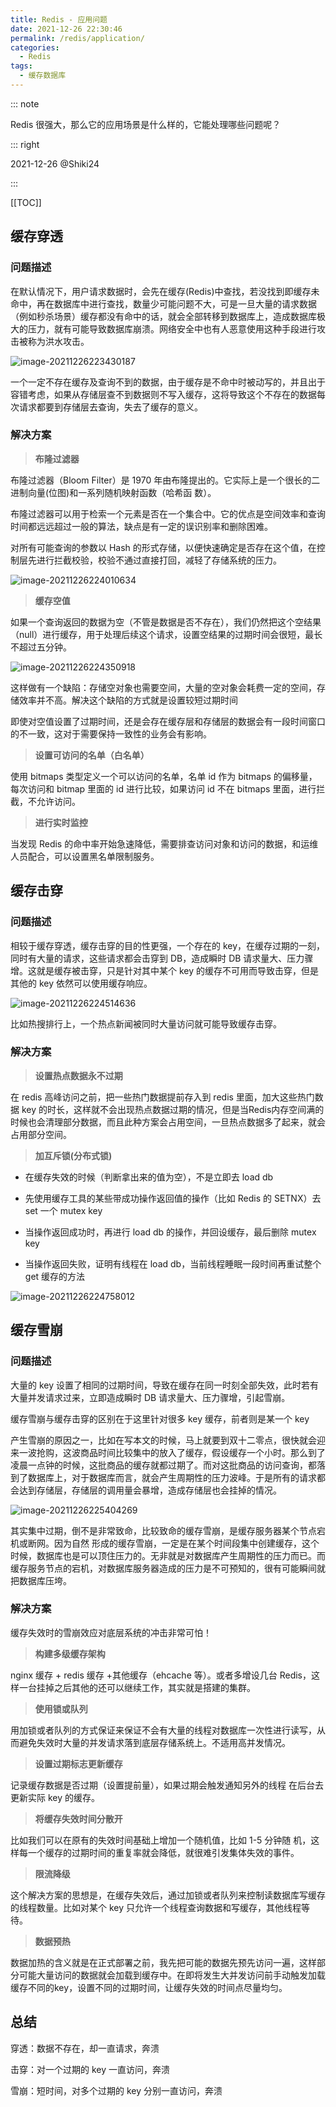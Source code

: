 ```yaml
---
title: Redis - 应用问题
date: 2021-12-26 22:30:46
permalink: /redis/application/
categories: 
  - Redis
tags: 
  - 缓存数据库
---
```


::: note

Redis 很强大，那么它的应用场景是什么样的，它能处理哪些问题呢？

::: right

2021-12-26 @Shiki24

:::

[[TOC]]

## 缓存穿透

### 问题描述

在默认情况下，用户请求数据时，会先在缓存(Redis)中查找，若没找到即缓存未命中，再在数据库中进行查找，数量少可能问题不大，可是一旦大量的请求数据（例如秒杀场景）缓存都没有命中的话，就会全部转移到数据库上，造成数据库极大的压力，就有可能导致数据库崩溃。网络安全中也有人恶意使用这种手段进行攻击被称为洪水攻击。

![image-20211226223430187](https://cdn.jsdelivr.net/gh/Kele-Bingtang/static/img/Redis/20211226223430.png)



一个一定不存在缓存及查询不到的数据，由于缓存是不命中时被动写的，并且出于容错考虑，如果从存储层查不到数据则不写入缓存，这将导致这个不存在的数据每次请求都要到存储层去查询，失去了缓存的意义。

### 解决方案

> **布隆过滤器**

布隆过滤器（Bloom Filter）是 1970 年由布隆提出的。它实际上是一个很长的二进制向量(位图)和一系列随机映射函数（哈希函 数）。

布隆过滤器可以用于检索一个元素是否在一个集合中。它的优点是空间效率和查询时间都远远超过一般的算法，缺点是有一定的误识别率和删除困难。

对所有可能查询的参数以 Hash 的形式存储，以便快速确定是否存在这个值，在控制层先进行拦截校验，校验不通过直接打回，减轻了存储系统的压力。

![image-20211226224010634](https://cdn.jsdelivr.net/gh/Kele-Bingtang/static/img/Redis/20211226224012.png)



> **缓存空值**

如果一个查询返回的数据为空（不管是数据是否不存在），我们仍然把这个空结果（null）进行缓存，用于处理后续这个请求，设置空结果的过期时间会很短，最长不超过五分钟。

![image-20211226224350918](https://cdn.jsdelivr.net/gh/Kele-Bingtang/static/img/Redis/20211226224351.png)

这样做有一个缺陷：存储空对象也需要空间，大量的空对象会耗费一定的空间，存储效率并不高。解决这个缺陷的方式就是设置较短过期时间

即使对空值设置了过期时间，还是会存在缓存层和存储层的数据会有一段时间窗口的不一致，这对于需要保持一致性的业务会有影响。

> **设置可访问的名单（白名单）**

使用 bitmaps 类型定义一个可以访问的名单，名单 id 作为 bitmaps 的偏移量，每次访问和 bitmap 里面的 id 进行比较，如果访问 id 不在 bitmaps 里面，进行拦截，不允许访问。

> **进行实时监控**

当发现 Redis 的命中率开始急速降低，需要排查访问对象和访问的数据，和运维人员配合，可以设置黑名单限制服务。

## 缓存击穿

### 问题描述

相较于缓存穿透，缓存击穿的目的性更强，一个存在的 key，在缓存过期的一刻，同时有大量的请求，这些请求都会击穿到 DB，造成瞬时 DB 请求量大、压力骤增。这就是缓存被击穿，只是针对其中某个 key 的缓存不可用而导致击穿，但是其他的 key 依然可以使用缓存响应。

![image-20211226224514636](https://cdn.jsdelivr.net/gh/Kele-Bingtang/static/img/Redis/20211226224515.png)

比如热搜排行上，一个热点新闻被同时大量访问就可能导致缓存击穿。

### 解决方案

> **设置热点数据永不过期**

在 redis 高峰访问之前，把一些热门数据提前存入到 redis 里面，加大这些热门数据 key 的时长，这样就不会出现热点数据过期的情况，但是当Redis内存空间满的时候也会清理部分数据，而且此种方案会占用空间，一旦热点数据多了起来，就会占用部分空间。

> **加互斥锁(分布式锁)**

- 在缓存失效的时候（判断拿出来的值为空），不是立即去 load db

- 先使用缓存工具的某些带成功操作返回值的操作（比如 Redis 的 SETNX）去 set 一个 mutex key
- 当操作返回成功时，再进行 load db 的操作，并回设缓存，最后删除 mutex key
- 当操作返回失败，证明有线程在 load db，当前线程睡眠一段时间再重试整个 get 缓存的方法

![image-20211226224758012](https://cdn.jsdelivr.net/gh/Kele-Bingtang/static/img/Redis/20211226224758.png)

## 缓存雪崩

### 问题描述

大量的 key 设置了相同的过期时间，导致在缓存在同一时刻全部失效，此时若有大量并发请求过来，立即造成瞬时 DB 请求量大、压力骤增，引起雪崩。

缓存雪崩与缓存击穿的区别在于这里针对很多 key 缓存，前者则是某一个 key

产生雪崩的原因之一，比如在写本文的时候，马上就要到双十二零点，很快就会迎来一波抢购，这波商品时间比较集中的放入了缓存，假设缓存一个小时。那么到了凌晨一点钟的时候，这批商品的缓存就都过期了。而对这批商品的访问查询，都落到了数据库上，对于数据库而言，就会产生周期性的压力波峰。于是所有的请求都会达到存储层，存储层的调用量会暴增，造成存储层也会挂掉的情况。

![image-20211226225404269](https://cdn.jsdelivr.net/gh/Kele-Bingtang/static/img/Redis/20211226225405.png)

其实集中过期，倒不是非常致命，比较致命的缓存雪崩，是缓存服务器某个节点宕机或断网。因为自然 形成的缓存雪崩，一定是在某个时间段集中创建缓存，这个时候，数据库也是可以顶住压力的。无非就是对数据库产生周期性的压力而已。而缓存服务节点的宕机，对数据库服务器造成的压力是不可预知的，很有可能瞬间就把数据库压垮。

### 解决方案

缓存失效时的雪崩效应对底层系统的冲击非常可怕！

> **构建多级缓存架构**

nginx 缓存 + redis 缓存 +其他缓存（ehcache 等）。或者多增设几台 Redis，这样一台挂掉之后其他的还可以继续工作，其实就是搭建的集群。

> **使用锁或队列**

用加锁或者队列的方式保证来保证不会有大量的线程对数据库一次性进行读写，从而避免失效时大量的并发请求落到底层存储系统上。不适用高并发情况。

> **设置过期标志更新缓存**

记录缓存数据是否过期（设置提前量），如果过期会触发通知另外的线程 在后台去更新实际 key 的缓存。

> **将缓存失效时间分散开**

比如我们可以在原有的失效时间基础上增加一个随机值，比如 1-5 分钟随 机，这样每一个缓存的过期时间的重复率就会降低，就很难引发集体失效的事件。

> **限流降级**

这个解决方案的思想是，在缓存失效后，通过加锁或者队列来控制读数据库写缓存的线程数量。比如对某个 key 只允许一个线程查询数据和写缓存，其他线程等待。

> **数据预热**

数据加热的含义就是在正式部署之前，我先把可能的数据先预先访问一遍，这样部分可能大量访问的数据就会加载到缓存中。在即将发生大并发访问前手动触发加载缓存不同的key，设置不同的过期时间，让缓存失效的时间点尽量均匀。

## 总结

穿透：数据不存在，却一直请求，奔溃

击穿：对一个过期的 key 一直访问，奔溃

雪崩：短时间，对多个过期的 key 分别一直访问，奔溃


